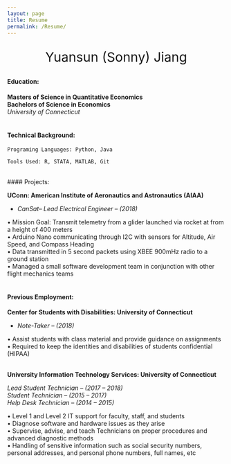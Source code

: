 ```yaml
---
layout: page
title: Resume
permalink: /Resume/
---
```


<p style="text-align: center;font-size:30px">Yuansun (Sonny) Jiang</p>



#### Education:
  
**Masters of Science in Quantitative Economics**  
**Bachelors of Science in Economics**  
*University of Connecticut*
<br/><br/>

#### Technical Background:

    Programing Languages: Python, Java
    
    Tools Used: R, STATA, MATLAB, Git

<br/>
#### Projects:

**UConn: American Institute of Aeronautics and Astronautics (AIAA)**  

- *CanSat– Lead Electrical Engineer – (2018)*

• Mission Goal: Transmit telemetry from a glider launched via rocket at from a height of 400 meters  
• Arduino Nano communicating through I2C with sensors for Altitude, Air Speed, and Compass Heading  
• Data transmitted in 5 second packets using XBEE 900mHz radio to a ground station  
• Managed a small software development team in conjunction with other flight mechanics teams
<br/><br/>

#### Previous Employment:

**Center for Students with Disabilities: University of Connecticut**  

- *Note-Taker – (2018)*  

• Assist students with class material and provide guidance on assignments
• Required to keep the identities and disabilities of students confidential (HIPAA)  
<br/>

**University Information Technology Services: University of Connecticut**  

*Lead Student Technician – (2017 – 2018)  
Student Technician – (2015 – 2017)  
Help Desk Technician – (2014 – 2015)*  

• Level 1 and Level 2 IT support for faculty, staff, and students  
• Diagnose software and hardware issues as they arise  
• Supervise, advise, and teach Technicians on proper procedures and advanced diagnostic methods  
• Handling of sensitive information such as social security numbers, personal addresses, and personal phone numbers, full names, etc
